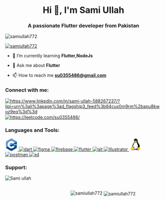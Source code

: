 <h1 align="center">Hi 👋, I'm Sami Ullah</h1>
<h3 align="center">A passionate Flutter developer from Pakistan</h3>

<p align="left"> <img src="https://komarev.com/ghpvc/?username=samiullah772&label=Profile%20views&color=0e75b6&style=flat" alt="samiullah772" /> </p>

<p align="left"> <a href="https://github.com/ryo-ma/github-profile-trophy"><img src="https://github-profile-trophy.vercel.app/?username=samiullah772" alt="samiullah772" /></a> </p>

- 🌱 I’m currently learning **Flutter,NodeJs**

- 💬 Ask me about **Flutter**

- 📫 How to reach me **su0355486@gmail.com**

<h3 align="left">Connect with me:</h3>
<p align="left">
<a href="https://linkedin.com/in/https://www.linkedin.com/in/sami-ullah-588267237/?lipi=urn%3ali%3apage%3ad_flagship3_feed%3b84cux0m9rm%2bapu8kwoz9eq%3d%3d" target="blank"><img align="center" src="https://raw.githubusercontent.com/rahuldkjain/github-profile-readme-generator/master/src/images/icons/Social/linked-in-alt.svg" alt="https://www.linkedin.com/in/sami-ullah-588267237/?lipi=urn%3ali%3apage%3ad_flagship3_feed%3b84cux0m9rm%2bapu8kwoz9eq%3d%3d" height="30" width="40" /></a>
<a href="https://www.leetcode.com/https://leetcode.com/su0355486/" target="blank"><img align="center" src="https://raw.githubusercontent.com/rahuldkjain/github-profile-readme-generator/master/src/images/icons/Social/leet-code.svg" alt="https://leetcode.com/su0355486/" height="30" width="40" /></a>
</p>

<h3 align="left">Languages and Tools:</h3>
<p align="left"> <a href="https://www.w3schools.com/cpp/" target="_blank" rel="noreferrer"> <img src="https://raw.githubusercontent.com/devicons/devicon/master/icons/cplusplus/cplusplus-original.svg" alt="cplusplus" width="40" height="40"/> </a> <a href="https://dart.dev" target="_blank" rel="noreferrer"> <img src="https://www.vectorlogo.zone/logos/dartlang/dartlang-icon.svg" alt="dart" width="40" height="40"/> </a> <a href="https://www.figma.com/" target="_blank" rel="noreferrer"> <img src="https://www.vectorlogo.zone/logos/figma/figma-icon.svg" alt="figma" width="40" height="40"/> </a> <a href="https://firebase.google.com/" target="_blank" rel="noreferrer"> <img src="https://www.vectorlogo.zone/logos/firebase/firebase-icon.svg" alt="firebase" width="40" height="40"/> </a> <a href="https://flutter.dev" target="_blank" rel="noreferrer"> <img src="https://www.vectorlogo.zone/logos/flutterio/flutterio-icon.svg" alt="flutter" width="40" height="40"/> </a> <a href="https://git-scm.com/" target="_blank" rel="noreferrer"> <img src="https://www.vectorlogo.zone/logos/git-scm/git-scm-icon.svg" alt="git" width="40" height="40"/> </a> <a href="https://www.adobe.com/in/products/illustrator.html" target="_blank" rel="noreferrer"> <img src="https://www.vectorlogo.zone/logos/adobe_illustrator/adobe_illustrator-icon.svg" alt="illustrator" width="40" height="40"/> </a> <a href="https://www.linux.org/" target="_blank" rel="noreferrer"> <img src="https://raw.githubusercontent.com/devicons/devicon/master/icons/linux/linux-original.svg" alt="linux" width="40" height="40"/> </a> <a href="https://postman.com" target="_blank" rel="noreferrer"> <img src="https://www.vectorlogo.zone/logos/getpostman/getpostman-icon.svg" alt="postman" width="40" height="40"/> </a> <a href="https://www.adobe.com/products/xd.html" target="_blank" rel="noreferrer"> <img src="https://cdn.worldvectorlogo.com/logos/adobe-xd.svg" alt="xd" width="40" height="40"/> </a> </p>

<h3 align="left">Support:</h3>
<p><a href="https://www.buymeacoffee.com/Sami ullah "> <img align="left" src="https://cdn.buymeacoffee.com/buttons/v2/default-yellow.png" height="50" width="210" alt="Sami ullah " /></a></p><br><br>

<p><img align="left" src="https://github-readme-stats.vercel.app/api/top-langs?username=samiullah772&show_icons=true&locale=en&layout=compact" alt="samiullah772" /></p>

<p>&nbsp;<img align="center" src="https://github-readme-stats.vercel.app/api?username=samiullah772&show_icons=true&locale=en" alt="samiullah772" /></p>

